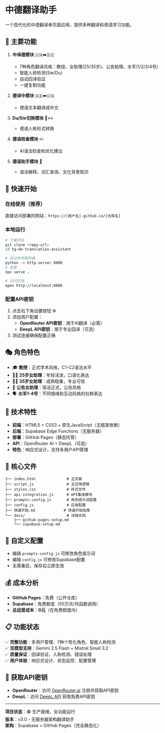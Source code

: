 # 中德翻译助手

一个现代化的中德翻译单页面应用，提供多种翻译和德语学习功能。

## 🎯 主要功能

1. **中译德模块** 🇨🇳➡️🇩🇪
   - 7种角色翻译风格：教授、女助理(25/35岁)、公告助理、水军(1/2/3/4号)
   - 智能人称检测(Sie/Du)
   - 自动回译验证
   - 一键复制功能

2. **德译中模块** 🇩🇪➡️🇨🇳
   - 德语文本翻译成中文

3. **Du/Sie切换模块** 👤↔️
   - 德语人称形式转换

4. **德语检查模块** ✏️
   - AI语法检查和优化建议

5. **德语助手模块** 🤖
   - 语法解释、词汇查询、文化背景知识

## 🚀 快速开始

### 在线使用（推荐）
直接访问部署的网站：`https://[用户名].github.io/[仓库名]`

### 本地运行
```bash
# 下载项目
git clone <repo-url>
cd tg-de-translation-assistant

# 启动本地服务器
python -m http.server 8000
# 或者
npx serve .

# 访问应用
open http://localhost:8000
```

### 配置API密钥
1. 点击右下角设置按钮 ⚙️
2. 添加用户配置：
   - **OpenRouter API密钥**：用于AI翻译（必需）
   - **DeepL API密钥**：用于专业回译（可选）
3. 测试连接确保配置正确

## 🎭 角色特色

- 🎓 **教授**：正式学术风格，C1-C2语法水平
- 👩‍🎓 **25岁女助理**：年轻活泼，口语化表达
- 👩‍💼 **35岁女助理**：成熟稳重，专业可信
- 📢 **公告女助理**：简洁正式，公告风格
- 🗣️ **水军1-4号**：不同情绪和互动风格的社群表达

## 📱 技术特性

- **前端**：HTML5 + CSS3 + 原生JavaScript（无框架依赖）
- **后端**：Supabase Edge Functions（无服务器）
- **部署**：GitHub Pages（静态托管）
- **API**：OpenRouter AI + DeepL（可选）
- **特色**：响应式设计，支持多用户API管理

## 📁 核心文件

```
├── index.html              # 主页面
├── script.js               # 主应用逻辑
├── styles.css              # 样式文件
├── api-integration.js      # API集成模块
├── prompts-config.js       # 角色提示词配置
├── config.js               # 应用配置
├── 快速开始.md             # 快速开始指南
└── docs/                   # 详细文档
    ├── github-pages-setup.md
    └── supabase-setup.md
```

## 🔧 自定义配置

- 编辑 `prompts-config.js` 可修改角色提示词
- 编辑 `config.js` 可修改Supabase配置
- 无需重启，保存后立即生效

## 💰 成本分析

- **GitHub Pages**：免费（公开仓库）
- **Supabase**：免费额度（50万次/月函数调用）
- **总运营成本**：**0元**（在免费额度内）

## 📋 功能状态

✅ **完整功能**：多用户管理、7种个性化角色、智能人称检测  
✅ **双模型支持**：Gemini 2.5 Flash + Mistral Small 3.2  
✅ **质量保证**：回译验证、人称检测、错误处理  
✅ **用户体验**：响应式设计、状态监控、配置管理  

## 🔗 获取API密钥

- **OpenRouter**：访问 [OpenRouter.ai](https://openrouter.ai) 注册并获取API密钥
- **DeepL**：访问 [DeepL API](https://www.deepl.com/pro-api) 获取免费API密钥

---

**项目状态**：🟢 生产就绪，全功能运行  
**版本**：v3.0 - 无服务器架构翻译助手  
**架构**：Supabase + GitHub Pages（完全静态化） 
